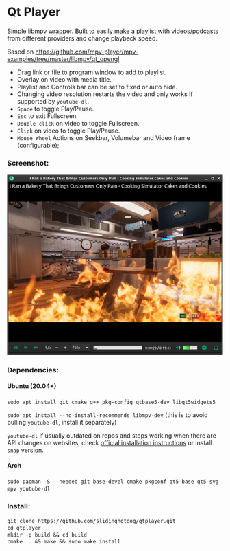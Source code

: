 # Qt Player

Simple libmpv wrapper. Built to easily make a playlist with videos/podcasts from different providers and change playback speed.

Based on https://github.com/mpv-player/mpv-examples/tree/master/libmpv/qt_opengl


- Drag link or file to program window to add to playlist.
- Overlay on video with media title.
- Playlist and Controls bar can be set to fixed or auto hide.
- Changing video resolution restarts the video and only works if supported by `youtube-dl`.
- `Space` to toggle Play/Pause.
- `Esc` to exit Fullscreen.
- `Double click` on video to toggle Fullscreen.
- `Click` on video to toggle Play/Pause.
- `Mouse Wheel` Actions on Seekbar, Volumebar and Video frame (configurable);


### Screenshot:
![Image alt text](screenshot/screenshot4.png)

### Dependencies:



#### Ubuntu (20.04+)
`sudo apt install git cmake g++ pkg-config qtbase5-dev libqt5widgets5`

`sudo apt install --no-install-recommends libmpv-dev`
(this is to avoid pulling `youtube-dl`, install it separately)

`youtube-dl` if usually outdated on repos and stops working when there are API changes on websites, check [official installation instructions](https://github.com/ytdl-org/youtube-dl#installation) or install `snap` version.

#### Arch
`sudo pacman -S --needed git base-devel cmake pkgconf qt5-base qt5-svg mpv youtube-dl`

### Install:
```
git clone https://github.com/slidinghotdog/qtplayer.git
cd qtplayer
mkdir -p build && cd build
cmake .. && make && sudo make install
```